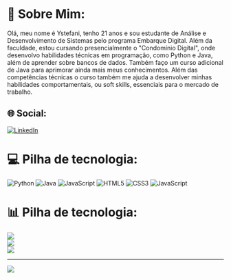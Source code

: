 # 💫 Sobre Mim:
 

Olá, meu nome é Ystefani, tenho 21 anos e sou estudante de Análise e Desenvolvimento de Sistemas pelo programa Embarque Digital. Além da faculdade, estou cursando presencialmente o "Condomínio Digital", onde desenvolvo habilidades técnicas em programação, como Python e Java, além de aprender sobre bancos de dados. Também faço um curso adicional de Java para aprimorar ainda mais meus conhecimentos. Além das competências técnicas o curso também me ajuda a desenvolver minhas habilidades comportamentais, ou soft skills, essenciais para o mercado de trabalho. 

## 🌐 Social:
[![LinkedIn](https://img.shields.io/badge/LinkedIn-%230077B5.svg?logo=linkedin&logoColor=white)](https://linkedin.com/in/https://www.linkedin.com/in/ystefani-mariana-112093256/) 

# 💻 Pilha de tecnologia:
![Python](https://img.shields.io/badge/python-3670A0?style=for-the-badge&logo=python&logoColor=ffdd54) ![Java](https://img.shields.io/badge/java-%23ED8B00.svg?style=for-the-badge&logo=openjdk&logoColor=white) ![JavaScript](https://img.shields.io/badge/javascript-%23323330.svg?style=for-the-badge&logo=javascript&logoColor=%23F7DF1E) ![HTML5](https://img.shields.io/badge/html5-%23E34F26.svg?style=for-the-badge&logo=html5&logoColor=white) ![CSS3](https://img.shields.io/badge/css3-%231572B6.svg?style=for-the-badge&logo=css3&logoColor=white) ![JavaScript](https://img.shields.io/badge/javascript-%23323330.svg?style=for-the-badge&logo=javascript&logoColor=%23F7DF1E)
# 📊 Pilha de tecnologia:
![](https://github-readme-stats.vercel.app/api?username=Ystefani-Gomes&theme=dracula&hide_border=false&include_all_commits=false&count_private=false)<br/>
![](https://github-readme-streak-stats.herokuapp.com/?user=Ystefani-Gomes&theme=dracula&hide_border=false)<br/>
![](https://github-readme-stats.vercel.app/api/top-langs/?username=Ystefani-Gomes&theme=dracula&hide_border=false&include_all_commits=false&count_private=false&layout=compact)

---
[![](https://visitcount.itsvg.in/api?id=Ystefani-Gomes&icon=9&color=10)](https://visitcount.itsvg.in)

<!-- Proudly created with GPRM ( https://gprm.itsvg.in ) -->
